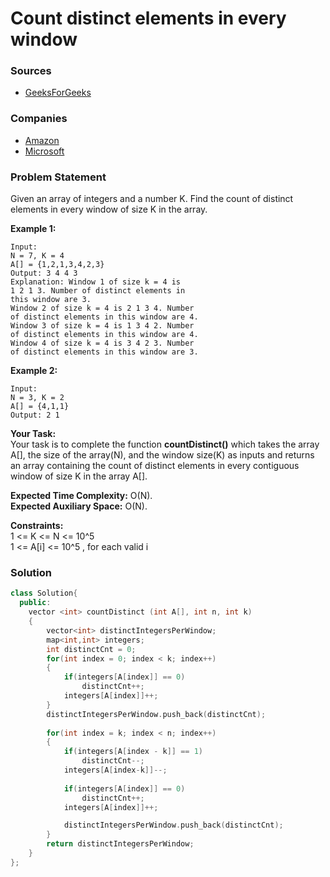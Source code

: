 # Count distinct elements in every window

### Sources

* [GeeksForGeeks](https://practice.geeksforgeeks.org/problems/count-distinct-elements-in-every-window/1#)

### Companies

* [Amazon](../../company-based-lists/amazon.md)
* [Microsoft](../../company-based-lists/microsoft.md)

### Problem Statement

Given an array of integers and a number K. Find the count of distinct elements in every window of size K in the array.

**Example 1:**

```
Input:
N = 7, K = 4
A[] = {1,2,1,3,4,2,3}
Output: 3 4 4 3
Explanation: Window 1 of size k = 4 is
1 2 1 3. Number of distinct elements in
this window are 3. 
Window 2 of size k = 4 is 2 1 3 4. Number
of distinct elements in this window are 4.
Window 3 of size k = 4 is 1 3 4 2. Number
of distinct elements in this window are 4.
Window 4 of size k = 4 is 3 4 2 3. Number
of distinct elements in this window are 3.
```

**Example 2:**

```
Input:
N = 3, K = 2
A[] = {4,1,1}
Output: 2 1
```

**Your Task:**\
Your task is to complete the function **countDistinct()** which takes the array A\[], the size of the array(N), and the window size(K) as inputs and returns an array containing the count of distinct elements in every contiguous window of size K in the array A\[].

**Expected Time Complexity:** O(N).\
**Expected Auxiliary Space:** O(N).

**Constraints:**\
1 <= K <= N <= 10^5\
1 <= A\[i] <= 10^5 , for each valid i

### Solution

```cpp
class Solution{
  public:
    vector <int> countDistinct (int A[], int n, int k)
    {
        vector<int> distinctIntegersPerWindow;
        map<int,int> integers;
        int distinctCnt = 0;
        for(int index = 0; index < k; index++)
        {
            if(integers[A[index]] == 0)
                distinctCnt++;
            integers[A[index]]++;
        }
        distinctIntegersPerWindow.push_back(distinctCnt);
        
        for(int index = k; index < n; index++)
        {
            if(integers[A[index - k]] == 1)
                distinctCnt--;
            integers[A[index-k]]--;
            
            if(integers[A[index]] == 0)
                distinctCnt++;
            integers[A[index]]++;

            distinctIntegersPerWindow.push_back(distinctCnt);
        }
        return distinctIntegersPerWindow;
    }
};
```
